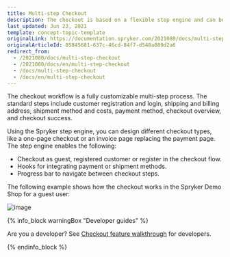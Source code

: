 ```yaml
---
title: Multi-step Checkout
description: The checkout is based on a flexible step engine and can be adjusted to any use case.
last_updated: Jun 23, 2021
template: concept-topic-template
originalLink: https://documentation.spryker.com/2021080/docs/multi-step-checkout
originalArticleId: 05845681-637c-46cd-84f7-d548a089d2a6
redirect_from:
  - /2021080/docs/multi-step-checkout
  - /2021080/docs/en/multi-step-checkout
  - /docs/multi-step-checkout
  - /docs/en/multi-step-checkout
---
```


The checkout workflow is a fully customizable multi-step process. The standard steps include customer registration and login, shipping and billing address, shipment method and costs, payment method, checkout overview, and checkout success.

Using the Spryker step engine, you can design different checkout types, like a one-page checkout or an invoice page replacing the payment page. The step engine enables the following:

* Checkout as guest, registered customer or register in the checkout flow.
* Hooks for integrating payment or shipment methods.
* Progress bar to navigate between checkout steps.

The following example shows how the checkout works in the Spryker Demo Shop for a guest user:

![image](https://spryker.s3.eu-central-1.amazonaws.com/docs/Features/Checkout/Multi-Step+Checkout/shop-guide-checkout.gif)

{% info_block warningBox "Developer guides" %}

Are you a developer? See [Checkout feature walkthrough](/docs/scos/dev/feature-walkthroughs/{{page.version}}/checkout-feature-walkthrough.html) for developers.

{% endinfo_block %}

